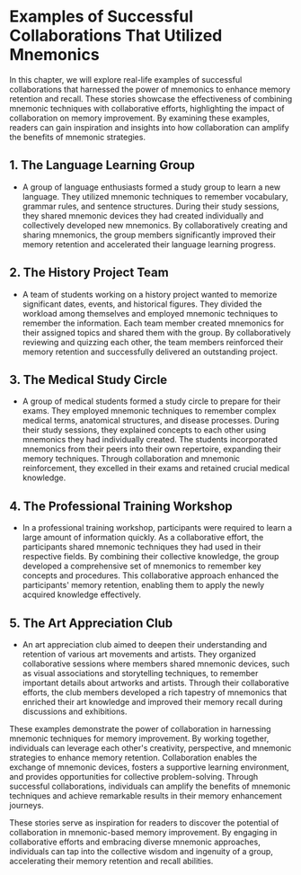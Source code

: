 Examples of Successful Collaborations That Utilized Mnemonics
========================================================================

In this chapter, we will explore real-life examples of successful collaborations that harnessed the power of mnemonics to enhance memory retention and recall. These stories showcase the effectiveness of combining mnemonic techniques with collaborative efforts, highlighting the impact of collaboration on memory improvement. By examining these examples, readers can gain inspiration and insights into how collaboration can amplify the benefits of mnemonic strategies.

**1. The Language Learning Group**
----------------------------------

* A group of language enthusiasts formed a study group to learn a new language. They utilized mnemonic techniques to remember vocabulary, grammar rules, and sentence structures. During their study sessions, they shared mnemonic devices they had created individually and collectively developed new mnemonics. By collaboratively creating and sharing mnemonics, the group members significantly improved their memory retention and accelerated their language learning progress.

**2. The History Project Team**
-------------------------------

* A team of students working on a history project wanted to memorize significant dates, events, and historical figures. They divided the workload among themselves and employed mnemonic techniques to remember the information. Each team member created mnemonics for their assigned topics and shared them with the group. By collaboratively reviewing and quizzing each other, the team members reinforced their memory retention and successfully delivered an outstanding project.

**3. The Medical Study Circle**
-------------------------------

* A group of medical students formed a study circle to prepare for their exams. They employed mnemonic techniques to remember complex medical terms, anatomical structures, and disease processes. During their study sessions, they explained concepts to each other using mnemonics they had individually created. The students incorporated mnemonics from their peers into their own repertoire, expanding their memory techniques. Through collaboration and mnemonic reinforcement, they excelled in their exams and retained crucial medical knowledge.

**4. The Professional Training Workshop**
-----------------------------------------

* In a professional training workshop, participants were required to learn a large amount of information quickly. As a collaborative effort, the participants shared mnemonic techniques they had used in their respective fields. By combining their collective knowledge, the group developed a comprehensive set of mnemonics to remember key concepts and procedures. This collaborative approach enhanced the participants' memory retention, enabling them to apply the newly acquired knowledge effectively.

**5. The Art Appreciation Club**
--------------------------------

* An art appreciation club aimed to deepen their understanding and retention of various art movements and artists. They organized collaborative sessions where members shared mnemonic devices, such as visual associations and storytelling techniques, to remember important details about artworks and artists. Through their collaborative efforts, the club members developed a rich tapestry of mnemonics that enriched their art knowledge and improved their memory recall during discussions and exhibitions.

These examples demonstrate the power of collaboration in harnessing mnemonic techniques for memory improvement. By working together, individuals can leverage each other's creativity, perspective, and mnemonic strategies to enhance memory retention. Collaboration enables the exchange of mnemonic devices, fosters a supportive learning environment, and provides opportunities for collective problem-solving. Through successful collaborations, individuals can amplify the benefits of mnemonic techniques and achieve remarkable results in their memory enhancement journeys.

These stories serve as inspiration for readers to discover the potential of collaboration in mnemonic-based memory improvement. By engaging in collaborative efforts and embracing diverse mnemonic approaches, individuals can tap into the collective wisdom and ingenuity of a group, accelerating their memory retention and recall abilities.
